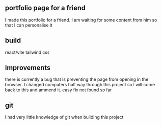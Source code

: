 ## portfolio page for a friend

I made this portfolio for a friend. I am waiting for some content from him so that I can personalise it

## build

react/vite 
tailwind css

## improvements

there is currently a bug that is preventing the page from opening in the browser. I changed computers half way through this project so I will come back to this and ammend it. easy fix not found so far

## git

I had very little knowledge of git when building this project